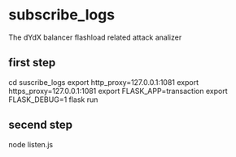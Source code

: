 # subscribe_logs
The dYdX balancer flashload related attack analizer

## first step
cd suscribe_logs
export http_proxy=127.0.0.1:1081
export https_proxy=127.0.0.1:1081
export FLASK_APP=transaction
export FLASK_DEBUG=1
flask run

## secend step
node listen.js